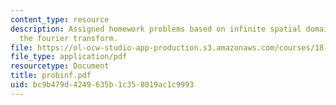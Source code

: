 ```yaml
---
content_type: resource
description: Assigned homework problems based on infinite spatial domain prolems and
  the fourier transform.
file: https://ol-ocw-studio-app-production.s3.amazonaws.com/courses/18-303-linear-partial-differential-equations-fall-2006/bc9b479d4249635b1c358019ac1c9993_probinf.pdf
file_type: application/pdf
resourcetype: Document
title: probinf.pdf
uid: bc9b479d-4249-635b-1c35-8019ac1c9993
---
```

